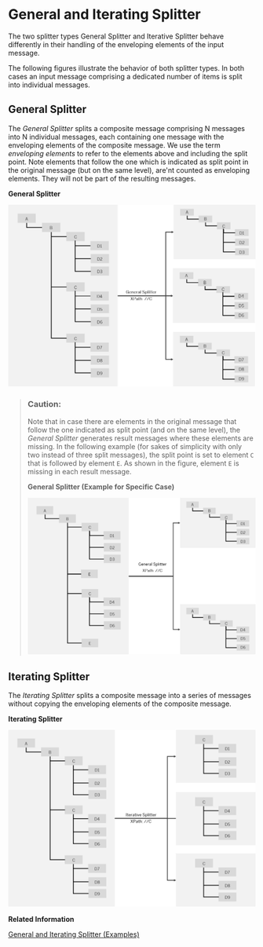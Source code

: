 <!-- loiob49d088a87854a07a761596bf0890389 -->

# General and Iterating Splitter

The two splitter types General Splitter and Iterative Splitter behave differently in their handling of the enveloping elements of the input message.

The following figures illustrate the behavior of both splitter types. In both cases an input message comprising a dedicated number of items is split into individual messages.



<a name="loiob49d088a87854a07a761596bf0890389__section_djv_fxw_lkb"/>

## General Splitter

The *General Splitter* splits a composite message comprising N messages into N individual messages, each containing one message with the enveloping elements of the composite message. We use the term *enveloping elements* to refer to the elements above and including the split point. Note elements that follow the one which is indicated as split point in the original message \(but on the same level\), are'nt counted as enveloping elements. They will not be part of the resulting messages.

   
  
**General Splitter**

 ![](images/General_Splitter_3d89867.png "General Splitter") 

> ### Caution:  
> Note that in case there are elements in the original message that follow the one indicated as split point \(and on the same level\), the *General Splitter* generates result messages where these elements are missing. In the following example \(for sakes of simplicity with only two instead of three split messages\), the split point is set to element `C` that is followed by element `E`. As shown in the figure, element `E` is missing in each result message.
> 
>    
>   
> **General Splitter \(Example for Specific Case\)**
> 
>  ![](images/Splitter_Special_Case_2edc73a.png "General Splitter (Example for Specific Case)") 



<a name="loiob49d088a87854a07a761596bf0890389__SplitterGeneralIterating"/>

## Iterating Splitter

The *Iterating Splitter* splits a composite message into a series of messages without copying the enveloping elements of the composite message.

   
  
**Iterating Splitter**

 ![](images/Iterative_Splitter_4cabad4.png "Iterating Splitter") 

**Related Information**  


[General and Iterating Splitter \(Examples\)](general-and-iterating-splitter-examples-698e594.md "")

